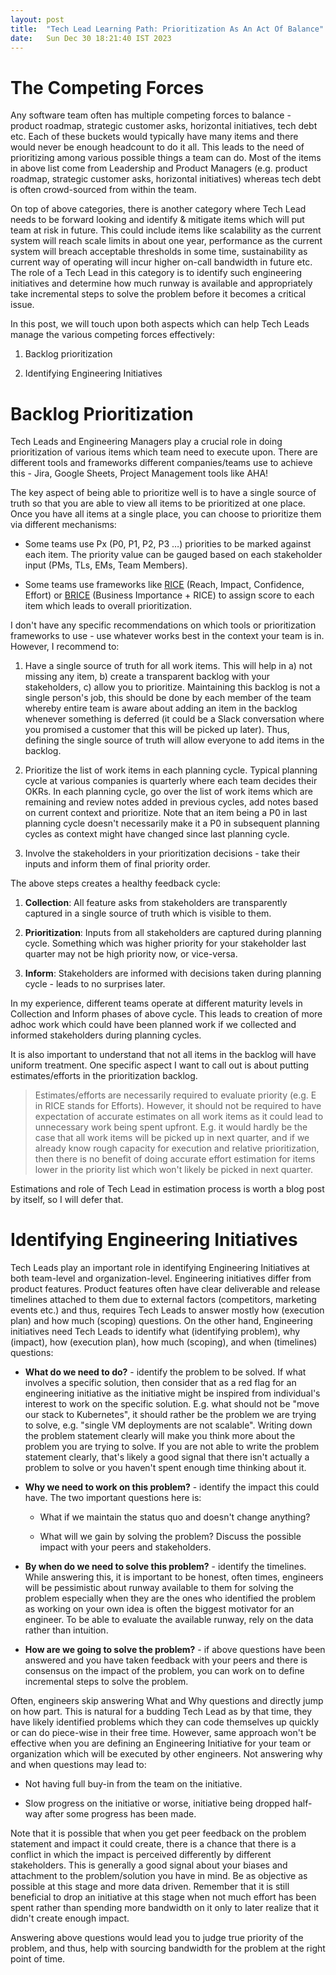 ```yaml
---
layout: post
title:  "Tech Lead Learning Path: Prioritization As An Act Of Balance"
date:   Sun Dec 30 18:21:40 IST 2023
---
```


# The Competing Forces

Any software team often has multiple competing forces to balance - product roadmap, strategic
customer asks, horizontal initiatives, tech debt etc. Each of these buckets would typically have
many items and there would never be enough headcount to do it all. This leads to the need of
prioritizing among various possible things a team can do. Most of the items in above list come from
Leadership and Product Managers (e.g. product roadmap, strategic customer asks, horizontal
initiatives) whereas tech debt is often crowd-sourced from within the team.

On top of above categories, there is another category where Tech Lead needs to be forward looking
and identify & mitigate items which will put team at risk in future. This could include items like
scalability as the current system will reach scale limits in about one year, performance as the
current system will breach acceptable thresholds in some time, sustainability as current way of
operating will incur higher on-call bandwidth in future etc. The role of a Tech Lead in this
category is to identify such engineering initiatives and determine how much runway is available and
appropriately take incremental steps to solve the problem before it becomes a critical issue.

In this post, we will touch upon both aspects which can help Tech Leads manage the various competing
forces effectively:

1. Backlog prioritization

2. Identifying Engineering Initiatives

# Backlog Prioritization

Tech Leads and Engineering Managers play a crucial role in doing prioritization of various items
which team need to execute upon. There are different tools and frameworks different companies/teams
use to achieve this - Jira, Google Sheets, Project Management tools like AHA!

The key aspect of being able to prioritize well is to have a single source of truth so that you are
able to view all items to be prioritized at one place. Once you have all items at a single place,
you can choose to prioritize them via different mechanisms:

- Some teams use Px (P0, P1, P2, P3 …) priorities to be marked against each item. The priority value
  can be gauged based on each stakeholder input (PMs, TLs, EMs, Team Members).

- Some teams use frameworks like [RICE](https://www.productplan.com/glossary/rice-scoring-model/)
  (Reach, Impact, Confidence, Effort) or
  [BRICE](https://kaseykaplan.medium.com/how-to-use-brice-scoring-to-solve-relevant-product-problems-42610fafc931)
  (Business Importance + RICE) to assign score to each item which leads to overall prioritization.

I don't have any specific recommendations on which tools or prioritization frameworks to use - use
whatever works best in the context your team is in. However, I recommend to:

1. Have a single source of truth for all work items. This will help in a) not missing any item, b)
   create a transparent backlog with your stakeholders, c) allow you to prioritize. Maintaining this
   backlog is not a single person's job, this should be done by each member of the team whereby
   entire team is aware about adding an item in the backlog whenever something is deferred (it could
   be a Slack conversation where you promised a customer that this will be picked up later). Thus,
   defining the single source of truth will allow everyone to add items in the backlog.

2. Prioritize the list of work items in each planning cycle. Typical planning cycle at various
   companies is quarterly where each team decides their OKRs. In each planning cycle, go over the
   list of work items which are remaining and review notes added in previous cycles, add notes based
   on current context and prioritize. Note that an item being a P0 in last planning cycle doesn't
   necessarily make it a P0 in subsequent planning cycles as context might have changed since last
   planning cycle.

3. Involve the stakeholders in your prioritization decisions - take their inputs and inform them of
   final priority order.

The above steps creates a healthy feedback cycle:

1. **Collection**: All feature asks from stakeholders are transparently captured in a single source
   of truth which is visible to them.

2. **Prioritization**: Inputs from all stakeholders are captured during planning cycle. Something
   which was higher priority for your stakeholder last quarter may not be high priority now, or
   vice-versa.

3. **Inform**: Stakeholders are informed with decisions taken during planning cycle - leads to no
   surprises later.

In my experience, different teams operate at different maturity levels in Collection and Inform
phases of above cycle. This leads to creation of more adhoc work which could have been planned work
if we collected and informed stakeholders during planning cycles.

It is also important to understand that not all items in the backlog will have uniform treatment.
One specific aspect I want to call out is about putting estimates/efforts in the prioritization
backlog.

> Estimates/efforts are necessarily required to evaluate priority (e.g. E in RICE stands for
> Efforts). However, it should not be required to have expectation of accurate estimates on all work
> items as it could lead to unnecessary work being spent upfront. E.g. it would hardly be the case
> that all work items will be picked up in next quarter, and if we already know rough capacity for
> execution and relative prioritization, then there is no benefit of doing accurate effort
> estimation for items lower in the priority list which won't likely be picked in next quarter.

Estimations and role of Tech Lead in estimation process is worth a blog post by itself, so I will
defer that.

# Identifying Engineering Initiatives

Tech Leads play an important role in identifying Engineering Initiatives at both team-level and
organization-level. Engineering initiatives differ from product features. Product features often
have clear deliverable and release timelines attached to them due to external factors (competitors,
marketing events etc.) and thus, requires Tech Leads to answer mostly how (execution plan) and how
much (scoping) questions. On the other hand, Engineering initiatives need Tech Leads to identify
what (identifying problem), why (impact), how (execution plan), how much (scoping), and when
(timelines) questions:

- **What do we need to do?** - identify the problem to be solved. If what involves a specific
  solution, then consider that as a red flag for an engineering initiative as the initiative might
  be inspired from individual's interest to work on the specific solution. E.g. what should not be
  "move our stack to Kubernetes", it should rather be the problem we are trying to solve, e.g.
  "single VM deployments are not scalable". Writing down the problem statement clearly will make you
  think more about the problem you are trying to solve. If you are not able to write the problem
  statement clearly, that's likely a good signal that there isn't actually a problem to solve or you
  haven't spent enough time thinking about it.

- **Why we need to work on this problem?** - identify the impact this could have. The two important
  questions here is:

  - What if we maintain the status quo and doesn't change anything?

  - What will we gain by solving the problem? Discuss the possible impact with your peers and
    stakeholders.

- **By when do we need to solve this problem?** - identify the timelines. While answering this, it
  is important to be honest, often times, engineers will be pessimistic about runway available to
  them for solving the problem especially when they are the ones who identified the problem as
  working on your own idea is often the biggest motivator for an engineer. To be able to evaluate
  the available runway, rely on the data rather than intuition.

- **How are we going to solve the problem?** - if above questions have been answered and you have
  taken feedback with your peers and there is consensus on the impact of the problem, you can work
  on to define incremental steps to solve the problem.

Often, engineers skip answering What and Why questions and directly jump on how part. This is
natural for a budding Tech Lead as by that time, they have likely identified problems which they can
code themselves up quickly or can do piece-wise in their free time. However, same approach won't be
effective when you are defining an Engineering Initiative for your team or organization which will
be executed by other engineers. Not answering why and when questions may lead to:

- Not having full buy-in from the team on the initiative.

- Slow progress on the initiative or worse, initiative being dropped half-way after some progress
  has been made.

Note that it is possible that when you get peer feedback on the problem statement and impact it
could create, there is a chance that there is a conflict in which the impact is perceived
differently by different stakeholders. This is generally a good signal about your biases and
attachment to the problem/solution you have in mind. Be as objective as possible at this stage and
more data driven. Remember that it is still beneficial to drop an initiative at this stage when not
much effort has been spent rather than spending more bandwidth on it only to later realize that it
didn't create enough impact.

Answering above questions would lead you to judge true priority of the problem, and thus, help with
sourcing bandwidth for the problem at the right point of time.
